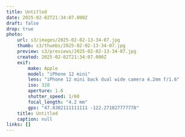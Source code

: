 ```yaml
---
title: Untitled
date: 2025-02-02T21:34:07.000Z
draft: false
drop: true
photo:
    url: s3/images/2025-02-02-13-34-07.jpg
    thumb: s3/thumbs/2025-02-02-13-34-07.jpg
    preview: s3/previews/2025-02-02-13-34-07.jpg
    created: 2025-02-02T21:34:07.000Z
    exif:
        make: Apple
        model: "iPhone 12 mini"
        lens: "iPhone 12 mini back dual wide camera 4.2mm f/1.6"
        iso: 320
        aperture: 1.6
        shutter_speed: 1/60
        focal_length: "4.2 mm"
        gps: "47.8302111111111 -122.271027777778"
    title: Untitled
    caption: null
links: []
---
```

